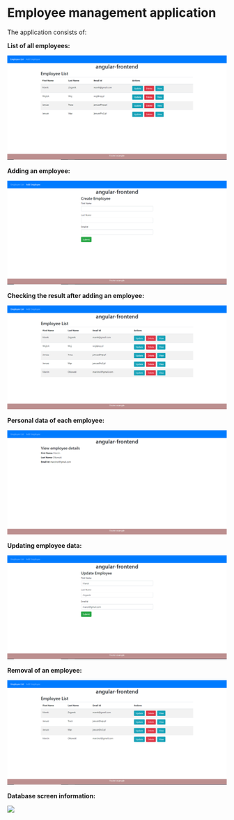 # Employee management application

The application consists of:

<b>List of all employees:
  
![](angular/fotos/lista_pracownikow.PNG)

<b>Adding an employee:
  
![](angular/fotos/dodaj_pracownika.PNG)

<b>Checking the result after adding an employee:
  
![](angular/fotos/dodanie_nowego_pracownika.PNG)

<b>Personal data of each employee:
  
![](angular/fotos/dane_personalne.PNG)

<b>Updating employee data:
  
![](angular/fotos/update_pracownika.PNG)

<b>Removal of an employee:
  
![](angular/fotos/usuniecie_pracownika_z_listy.PNG)

<b>Database screen information:
  
![](angular/fotos/usuniecie_mysql_workbench.PNG)



